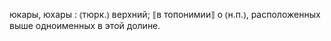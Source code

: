 ---
---

юкары, юхары
: ⦅тюрк.⦆ верхний; ⟦в топонимии⟧ о ⦅н.п.⦆, расположенных выше одноименных в этой долине.
